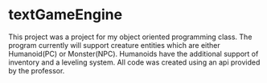 # textGameEngine
This project was a project for my object oriented programming class. 
The program currently will support creature entities which are either
Humanoid(PC) or Monster(NPC). Humanoids have the additional support of
 inventory and a leveling system. All code was created using an api
provided by the professor.